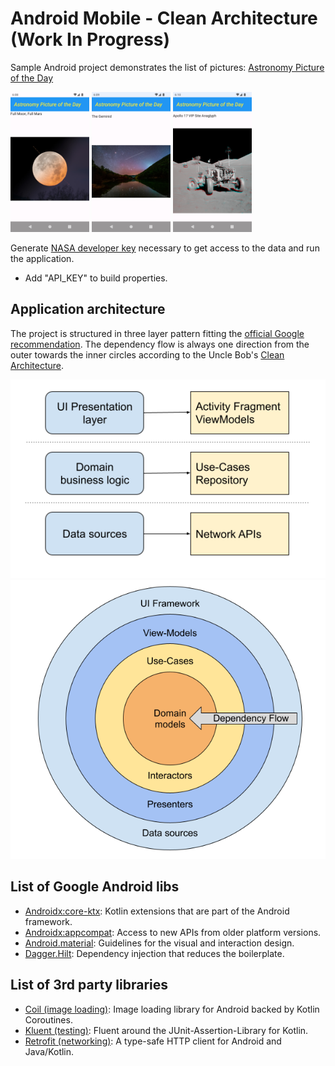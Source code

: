 # Android Mobile - Clean Architecture (Work In Progress)

Sample Android project demonstrates the list of pictures:
[Astronomy Picture of the Day ](https://apod.nasa.gov/apod/astropix.html)

<img src="images/Screenshot_20221222_181038.png" width=25% height=25%> <img src="images/Screenshot_20221222_181135.png" width=25% height=25%> <img src="images/Screenshot_20221222_181150.png" width=25% height=25%>

Generate [NASA developer key](https://api.nasa.gov/) necessary to get access to the data and run the application. 
- Add "API_KEY" to build properties.

## Application architecture
The project is structured in three layer pattern fitting the [official Google recommendation](https://developer.android.com/topic/architecture).
The dependency flow is always one direction from the outer towards the inner circles according to the Uncle Bob's [Clean Architecture](https://blog.cleancoder.com/uncle-bob/2012/08/13/the-clean-architecture.html).

<img src="images/Android-Diagram-01.png"> <img src="images/Android-Diagram-02.png">

## List of Google Android libs
- [Androidx:core-ktx](https://developer.android.com/kotlin/ktx): Kotlin extensions that are part of the Android framework.
- [Androidx:appcompat](https://developer.android.com/jetpack/androidx/releases/appcompat): Access to new APIs from older platform versions.
- [Android.material](https://m3.material.io/develop/android/mdc-android): Guidelines for the visual and interaction design.
- [Dagger.Hilt](https://developer.android.com/training/dependency-injection/hilt-android): Dependency injection that reduces the boilerplate.

## List of 3rd party libraries
- [Coil (image loading)](https://coil-kt.github.io/coil/): Image loading library for Android backed by Kotlin Coroutines.
- [Kluent (testing)](https://github.com/MarkusAmshove/Kluent): Fluent around the JUnit-Assertion-Library for Kotlin.
- [Retrofit (networking)](https://square.github.io/retrofit/): A type-safe HTTP client for Android and Java/Kotlin.
